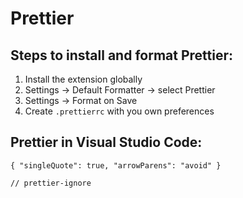 # Prettier

## Steps to install and format Prettier:

1. Install the extension globally
2. Settings → Default Formatter → select Prettier
3. Settings → Format on Save
4. Create `.prettierrc` with you own preferences

## Prettier in Visual Studio Code:

`{ "singleQuote": true, "arrowParens": "avoid" }`

`// prettier-ignore`
